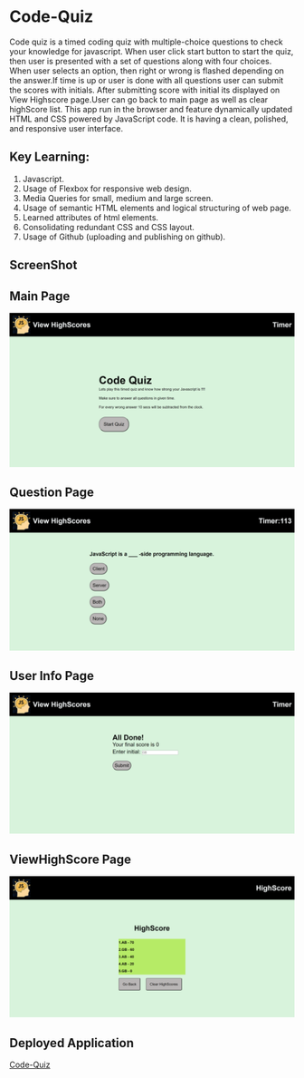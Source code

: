 # Code-Quiz

Code quiz is a timed coding quiz with multiple-choice questions to check your knowledge for javascript.
When user click start button to start the quiz, then user is presented with a set of questions along with four choices. When user selects an option, then right or wrong is flashed depending on the answer.If time is up or user is done with all questions user can submit the scores with initials.
After submitting score with initial its displayed on View Highscore page.User can go back to main page as well as clear highScore list.
This app run in the browser and feature dynamically updated HTML and CSS powered by JavaScript code. It is having a clean, polished, and responsive user interface.

## Key Learning:

1. Javascript.
2. Usage of Flexbox for responsive web design.
3. Media Queries for small, medium and large screen.
4. Usage of semantic HTML elements and logical structuring of web page.
5. Learned attributes of html elements.
6. Consolidating redundant CSS and CSS layout.
7. Usage of Github (uploading and publishing on github).

## ScreenShot

## Main Page

![Code-Quiz](assets/images/mainpage.png)

## Question Page

![Code-Quiz](assets/images/question.png)

## User Info Page

![Code-Quiz](assets/images/Alldone.png)

## ViewHighScore Page

![Code-Quiz](assets/images/scorepage.png)

## Deployed Application

[Code-Quiz](https://gunjanb.github.io/Code-Quiz/)
